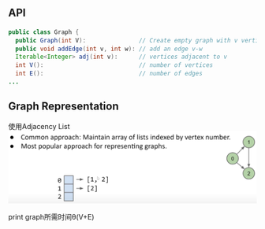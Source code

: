 ## API
```java
public class Graph {
  public Graph(int V):               // Create empty graph with v vertices
  public void addEdge(int v, int w): // add an edge v-w
  Iterable<Integer> adj(int v):      // vertices adjacent to v
  int V():                           // number of vertices
  int E():                           // number of edges
...
```

## Graph Representation
使用Adjacency  List![输入图片说明](/imgs/2025-02-27/LUbB0oL0WPYsFs41.png)

print graph所需时间θ(V+E)
<!--stackedit_data:
eyJoaXN0b3J5IjpbODE5NjUyNzUyXX0=
-->